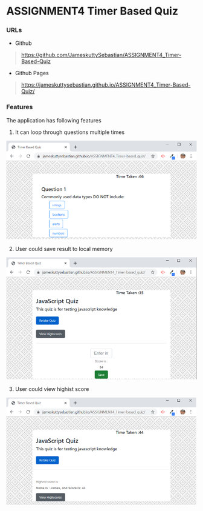 # ASSIGNMENT4 Timer Based Quiz

### URLs


-  Github
> https://github.com/JameskuttySebastian/ASSIGNMENT4_Timer-Based-Quiz

-  Github Pages
> https://jameskuttysebastian.github.io/ASSIGNMENT4_Timer-Based-Quiz/


###  Features

The application has following features

1. It can loop through questions multiple times

![picture alt](assets/img/question.png "Question Page")

2. User could save result to local memory

![picture alt](assets/img/savescore.png "Save score")

3. User could view highist score

![picture alt](assets/img/highestscore.png "View highest score")